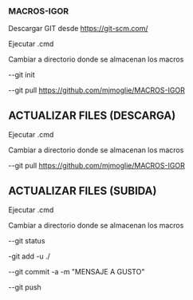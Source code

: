 ### MACROS-IGOR

Descargar GIT desde https://git-scm.com/

Ejecutar .cmd

Cambiar a directorio donde se almacenan los macros

--git init

--git pull https://github.com/mjmoglie/MACROS-IGOR

## ACTUALIZAR FILES (DESCARGA)

Ejecutar .cmd

Cambiar a directorio donde se almacenan los macros

--git pull https://github.com/mjmoglie/MACROS-IGOR

## ACTUALIZAR FILES (SUBIDA)

Ejecutar .cmd

Cambiar a directorio donde se almacenan los macros

--git status

-git add -u ./

--git commit -a -m "MENSAJE A GUSTO" 

--git push
